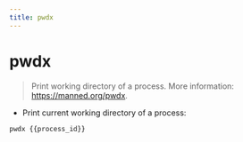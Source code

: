 ```yaml
---
title: pwdx
---
```

# pwdx

> Print working directory of a process.
> More information: <https://manned.org/pwdx>.

- Print current working directory of a process:

`pwdx {{process_id}}`

